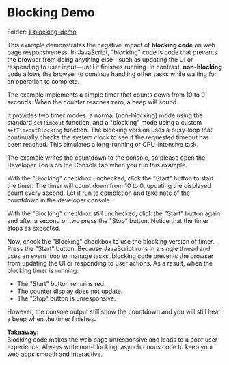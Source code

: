 # Blocking Demo

Folder: [1-blocking-demo](./1-blocking-demo/)

This example demonstrates the negative impact of **blocking code** on web page responsiveness. In JavaScript, "blocking" code is code that prevents the browser from doing anything else—such as updating the UI or responding to user input—until it finishes running. In contrast, **non-blocking** code allows the browser to continue handling other tasks while waiting for an operation to complete.

The example implements a simple timer that counts down from 10 to 0 seconds. When the counter reaches zero, a beep will sound.

It provides two timer modes: a normal (non-blocking) mode using the standard `setTimeout` function, and a "blocking" mode using a custom `setTimeoutBlocking` function. The blocking version uses a busy-loop that continually checks the system clock to see if the requested timeout has been reached. This simulates a long-running or CPU-intensive task.

The example writes the countdown to the console, so please open the Developer Tools on the Console tab when you run this example.

With the "Blocking" checkbox unchecked, click the "Start" button to start the timer. The timer will count down from 10 to 0, updating the displayed count every second. Let it run to completion and take note of the countdown in the developer console.

With the "Blocking" checkbox still unchecked, click the "Start" button again and after a second or two press the "Stop" button. Notice that the timer stops as expected.

Now, check the "Blocking" checkbox to use the blocking version of timer. Press the "Start" button. Because JavaScript runs in a single thread and uses an event loop to manage tasks, blocking code prevents the browser from updating the UI or responding to user actions. As a result, when the blocking timer is running:

- The "Start" button remains red.
- The counter display does not update.
- The "Stop" button is unresponsive.

However, the console output still show the countdown and you will still hear a beep when the timer finishes.

**Takeaway:**  
Blocking code makes the web page unresponsive and leads to a poor user experience. Always write non-blocking, asynchronous code to keep your web apps smooth and interactive.
